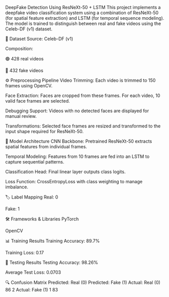 DeepFake Detection Using ResNeXt-50 + LSTM
This project implements a deepfake video classification system using a combination of ResNeXt-50 (for spatial feature extraction) and LSTM (for temporal sequence modeling). The model is trained to distinguish between real and fake videos using the Celeb-DF (v1) dataset.

📁 Dataset
Source: Celeb-DF (v1)

Composition:

🟢 428 real videos

🔴 432 fake videos

⚙️ Preprocessing Pipeline
Video Trimming: Each video is trimmed to 150 frames using OpenCV.

Face Extraction: Faces are cropped from these frames. For each video, 10 valid face frames are selected.

Debugging Support: Videos with no detected faces are displayed for manual review.

Transformations: Selected face frames are resized and transformed to the input shape required for ResNeXt-50.

🧠 Model Architecture
CNN Backbone: Pretrained ResNeXt-50 extracts spatial features from individual frames.

Temporal Modeling: Features from 10 frames are fed into an LSTM to capture sequential patterns.

Classification Head: Final linear layer outputs class logits.

Loss Function: CrossEntropyLoss with class weighting to manage imbalance.

🏷️ Label Mapping
Real: 0

Fake: 1

🛠️ Frameworks & Libraries
PyTorch

OpenCV

📊 Training Results
Training Accuracy: 89.7%

Training Loss: 0.17

🧪 Testing Results
Testing Accuracy: 98.26%

Average Test Loss: 0.0703

🔍 Confusion Matrix
Predicted: Real (0)	Predicted: Fake (1)
Actual: Real (0)	86	2
Actual: Fake (1)	1	83
